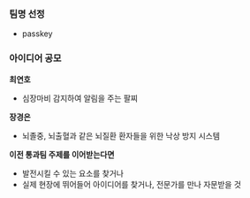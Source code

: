 ### 팀명 선정 ###
- passkey

### 아이디어 공모 ###

**최연호**

- 심장마비 감지하여 알림을 주는 팔찌

**장경은**

- 뇌졸중, 뇌출혈과 같은 뇌질환 환자들을 위한 낙상 방지 시스템

**이전 통과팀 주제를 이어받는다면**

- 발전시킬 수 있는 요소를 찾거나
- 실제 현장에 뛰어들어 아이디어를 찾거나, 전문가를 만나 자문받을 것